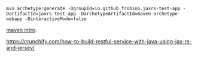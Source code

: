 
```
mvn archetype:generate -DgroupId=io.github.frobino.jaxrs-test-app -DartifactId=jaxrs-test-app -DarchetypeArtifactId=maven-archetype-webapp -DinteractiveMode=false
```

[maven intro](https://maven.apache.org/guides/getting-started/maven-in-five-minutes.html).

https://crunchify.com/how-to-build-restful-service-with-java-using-jax-rs-and-jersey/